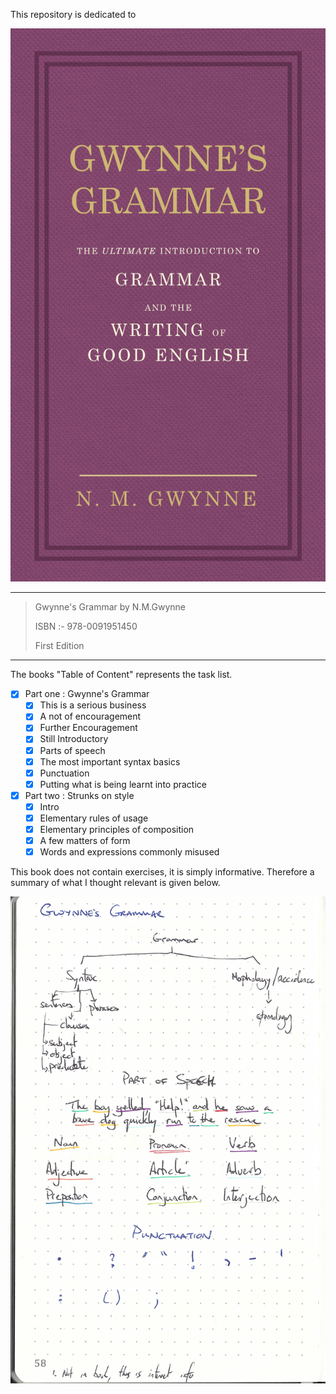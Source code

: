 This repository is dedicated to

![book_cover](book_cover.jpg)

---

> Gwynne's Grammar by N.M.Gwynne
>
> ISBN :- 978-0091951450
>
> First Edition

---

The books "Table of Content"  represents the task list.

- [x] Part one : Gwynne's Grammar
    - [x] This is a serious business
    - [x] A not of encouragement
    - [x] Further Encouragement
    - [x] Still Introductory
    - [x] Parts of speech
    - [x] The most important syntax basics
    - [x] Punctuation
    - [x] Putting what is being learnt into practice
- [x] Part two : Strunks on style
    - [x] Intro
    - [x] Elementary rules of usage
    - [x] Elementary principles of composition
    - [x] A few matters of form
    - [x] Words and expressions commonly misused

This book does not contain exercises, it is simply informative. Therefore a summary of what I thought relevant is given below. 

![Gwynnes_Grammar](Gwynnes_Grammar.jpg)

